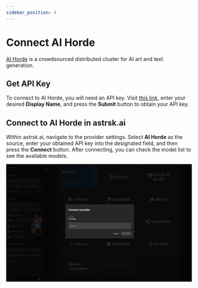 ```yaml
---
sidebar_position: 4
---
```


# Connect AI Horde

[AI Horde](https://stablehorde.net/) is a crowdsourced distributed cluster for AI art and text generation.

## Get API Key

To connect to AI Horde, you will need an API key. Visit [this link](https://stablehorde.net/register), enter your desired **Display Name**, and press the **Submit** button to obtain your API key.

## Connect to AI Horde in astrsk.ai

Within astrsk.ai, navigate to the provider settings. Select **AI Horde** as the source, enter your obtained API key into the designated field, and then press the **Connect** button. After connecting, you can check the model list to see the available models.

![Connect AI Horde](./images/connect-aihorde.png)
